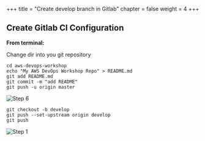 +++
title = "Create develop branch in Gitlab"
chapter = false
weight = 4
+++

## Create Gitlab CI Configuration

**From terminal:**

Change dir into you git repository
```
cd aws-devops-workshop
echo "My AWS DevOps Workshop Repo" > README.md
git add README.md
git commit -m "add README"
git push -u origin master
```

![Step 6](/images/gitlab/gitlab_step6.png)



```
git checkout -b develop
git push --set-upstream origin develop
git push 
```

![Step 1](/images/gitlab/gitlab_step6.png)

